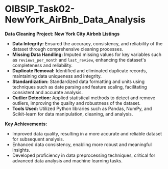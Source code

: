 # OIBSIP_Task02-NewYork_AirBnb_Data_Analysis


**Data Cleaning Project: New York City Airbnb Listings**
  - **Data Integrity:** Ensured the accuracy, consistency, and reliability of the dataset through comprehensive cleaning processes.
  - **Missing Data Handling:** Imputed missing values for key variables such as `reviews_per_month` and `last_review`, enhancing the dataset's completeness and reliability.
  - **Duplicate Removal:** Identified and eliminated duplicate records, maintaining data uniqueness and integrity.
  - **Standardization:** Standardized data formatting and units using techniques such as date parsing and feature scaling, facilitating consistent and accurate analysis.
  - **Outlier Detection:** Applied statistical methods to detect and remove outliers, improving the quality and robustness of the dataset.
  - **Tools Used:** Utilized Python libraries such as Pandas, NumPy, and Scikit-learn for data manipulation, cleaning, and analysis.

**Key Achievements:**
  - Improved data quality, resulting in a more accurate and reliable dataset for subsequent analysis.
  - Enhanced data consistency, enabling more robust and meaningful insights.
  - Developed proficiency in data preprocessing techniques, critical for advanced data analysis and machine learning tasks.


